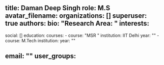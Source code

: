 title: Daman Deep Singh
role: M.S
avatar_filename: 
organizations: []
superuser: true
authors:
bio: "Research Area: "
interests:
  - 
social: []
education:
  courses:
    - course: "MSR "
      institution: IIT Delhi
      year: ""
    - course: M.Tech
      institution: 
      year: ""
    
email: ""
user_groups:
  - 
